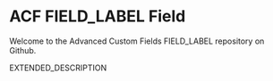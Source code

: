 # ACF FIELD_LABEL Field

Welcome to the Advanced Custom Fields FIELD_LABEL repository on Github.

EXTENDED_DESCRIPTION
